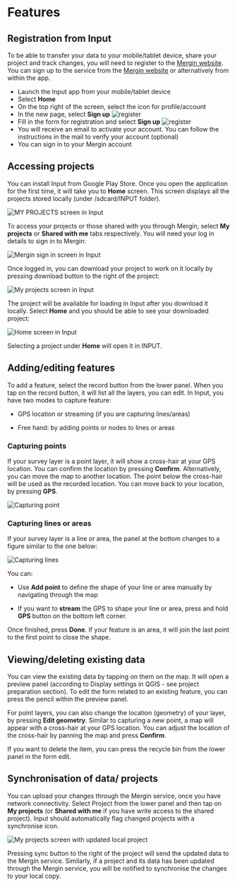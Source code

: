 # Features

## Registration from Input

To be able to transfer your data to your mobile/tablet device, share your project and track changes, you will need to register to the [Mergin website](https://help.cloudmergin.com). You can sign up to the service from the [Mergin website](https://help.cloudmergin.com/registration.html) or alternatively from within the app.

- Launch the Input app from your mobile/tablet device
- Select **Home**
- On the top right of the screen, select the icon for profile/account
- In the new page, select **Sign up**
	![register](./input_sign_in.png)
- Fill in the form for registration and select **Sign up**
	![register](./input_sign_up.png)
- You will receive an email to activate your account. You can follow the instructions in the mail to verify your account (optional)
- You can sign in to your Mergin account

## Accessing projects
You can install Input from Google Play Store. Once you open the
application for the first time, it will take you to **Home** screen.
This screen displays all the projects stored locally (under
/sdcard/INPUT folder).

![MY PROJECTS screen in Input](./input_projects_home.png)

To access your projects or those shared with you through Mergin, select
**My projects** or **Shared with me**  tabs respectively. You will need your log in details to sign in to
Mergin:

![Mergin sign in screen in Input](./input_mergin_signin.png)

Once logged in, you can download your project to work on it locally by
pressing download button to the right of the project:

![My projects screen in Input](./input_projects_my_projects.png)

The project will be available for loading in Input after you download it locally.
Select **Home** and you should be able to see your downloaded
project:

![Home screen in Input](./input_projects_home_updated.png)

Selecting a project under **Home** will open it in INPUT.

## Adding/editing features

To add a feature, select the record button from the lower panel. When you tap on the record button, it will list all the
layers, you can edit. In Input, you have two modes to capture feature:

  - GPS location or streaming (if you are capturing lines/areas)

  - Free hand: by adding points or nodes to lines or areas

### Capturing points

If your survey layer is a point layer, it will show a cross-hair at your GPS location. You can confirm the location by pressing **Confirm**. Alternatively, you can move the map to another location. The point below the cross-hair will be used as the recorded location. You can move back to your location, by pressing **GPS**.

![Capturing point](./input_capture_point.png)

### Capturing lines or areas

If your survey layer is a line or area, the panel at the bottom changes to a figure similar to the one below:

![Capturing lines](./input_capture_line.png)

You can:

- Use **Add point** to define the shape of your line or area manually by navigating through the map

- If you want to **stream** the GPS to shape your line or area, press and hold **GPS** button on the bottom left corner.

Once finished, press **Done**. If your feature is an area, it will join the last point to the first point to close the shape.

## Viewing/deleting existing data
You can view the existing data by tapping on them on the map. It will
open a preview panel (according to Display settings in QGIS - see
project preparation section). To edit the form related to an existing
feature, you can press the pencil within the preview panel.

For point layers, you can also change the location (geometry) of your layer, by pressing **Edit geometry**. Similar to capturing a new point, a map will appear with a cross-hair at your GPS location. You can adjust the location of the cross-hair by panning the map and press **Confirm**.

If you want to delete the item, you can press the recycle bin from the lower panel
in the form edit.

## Synchronisation of data/ projects
You can upload your changes through the Mergin service, once you have network connectivity. Select Project from the lower panel and then tap on **My projects** (or **Shared with me** if you have write access to the shared project). Input should automatically flag changed projects with a synchronise icon.

![My projects screen with updated local project](./input_my_projects_upload.png)

Pressing sync button to the right of the project will send the updated
data to the Mergin service. Similarly, if a project and its data has been updated
through the Mergin service, you will be notified to synchronise the changes to your local copy.
